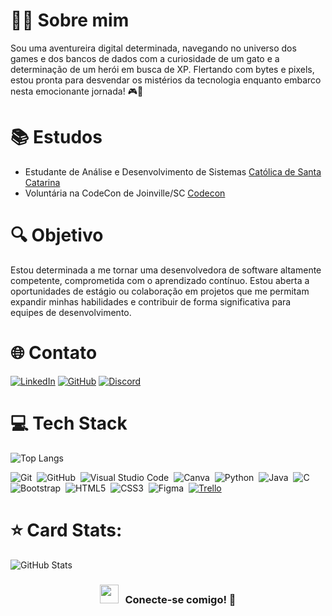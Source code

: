# 👩‍💻 Sobre mim 

Sou uma aventureira digital determinada, navegando no universo dos games e dos bancos de dados com a curiosidade de um gato e a determinação de um herói em busca de XP. Flertando com bytes e pixels, estou pronta para desvendar os mistérios da tecnologia enquanto embarco nesta emocionante jornada! 🎮💾

# 📚 Estudos
- Estudante de Análise e Desenvolvimento de Sistemas [Católica de Santa Catarina](https://www.catolicasc.org.br/)
- Voluntária na CodeCon de Joinville/SC [Codecon](https://codecon.dev/)


# 🔍 Objetivo

Estou determinada a me tornar uma desenvolvedora de software altamente competente, comprometida com o aprendizado contínuo. Estou aberta a oportunidades de estágio ou colaboração em projetos que me permitam expandir minhas habilidades e contribuir de forma significativa para equipes de desenvolvimento.

# 🌐 Contato
[![LinkedIn](https://img.shields.io/badge/LinkedIn-000?style=for-the-badge&logo=linkedin&logoColor=0E76A8)](https://www.linkedin.com/in/let%C3%ADcia-maria-soares-fl%C3%BCgel/)
[![GitHub](https://img.shields.io/badge/GitHub-100000?style=for-the-badge&logo=github&logoColor=white)](https://github.com/leticiasoaresfl)
[![Discord](https://img.shields.io/badge/Discord-7289DA?style=for-the-badge&logo=discord&logoColor=0E76A8)](https://discord.com/channels/@leticiamariasoaresflugel)

# 💻 Tech Stack

![Top Langs](https://github-readme-stats.vercel.app/api/top-langs/?username=leticiasoaresfl&layout=compact&bg_color=000&border_color=30A3DC&title_color=E94D5F&text_color=FFF)

![Git](https://img.shields.io/badge/git-%23F05033.svg?style=for-the-badge&logo=git&logoColor=white)&nbsp;
![GitHub](https://img.shields.io/badge/github-%23121011.svg?style=for-the-badge&logo=github&logoColor=white)&nbsp;
![Visual Studio Code](https://img.shields.io/badge/Visual%20Studio%20Code-0078d7.svg?style=for-the-badge&logo=visual-studio-code&logoColor=white)&nbsp;
![Canva](https://img.shields.io/badge/Canva-%2300C4CC.svg?style=for-the-badge&logo=Canva&logoColor=white)&nbsp;
![Python](https://img.shields.io/badge/python-3670A0?style=for-the-badge&logo=python&logoColor=ffdd54)&nbsp;
![Java](https://img.shields.io/badge/java-%23ED8B00.svg?style=for-the-badge&logo=java&logoColor=white)&nbsp;
![C](https://img.shields.io/badge/c-%2300599C.svg?style=for-the-badge&logo=c&logoColor=white)&nbsp;
![Bootstrap](https://img.shields.io/badge/bootstrap-%23563D7C.svg?style=for-the-badge&logo=bootstrap&logoColor=white)&nbsp;
![HTML5](https://img.shields.io/badge/html5-%23E34F26.svg?style=for-the-badge&logo=html5&logoColor=white)&nbsp;
![CSS3](https://img.shields.io/badge/css3-%231572B6.svg?style=for-the-badge&logo=css3&logoColor=white)&nbsp;
![Figma](https://img.shields.io/badge/figma-%23F24E1E.svg?style=for-the-badge&logo=figma&logoColor=white)&nbsp;
<a href="#"><img alt="Trello" src="https://img.shields.io/badge/Trello-0052CC?style=for-the-badge&logo=trello&logoColor=white"></a>

# ⭐ Card Stats:
![GitHub Stats](https://github-readme-stats.vercel.app/api?username=leticiasoaresfl&theme=transparent&bg_color=000&border_color=30A3DC&show_icons=true&icon_color=30A3DC&title_color=E94D5F&text_color=FFF)



<h3 align="center" > <img src="https://media.giphy.com/media/iY8CRBdQXODJSCERIr/giphy.gif" width="30" height="30" style="margin-right: 10px;">Conecte-se comigo! 🤝 </h3>
